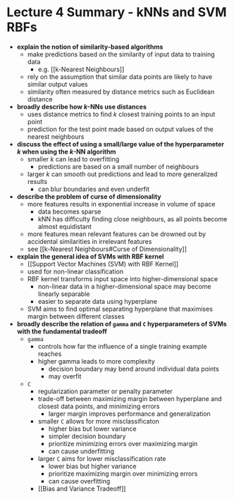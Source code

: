 # Lecture 4 Summary - kNNs and SVM RBFs
- **explain the notion of similarity-based algorithms**
	- make predictions based on the similarity of input data to training data
		- e.g. [[k-Nearest Neighbours]] 
	- rely on the assumption that similar data points are likely to have similar output values
	- similarity often measured by distance metrics such as Euclidean distance
- **broadly describe how $k$-NNs use distances**
	- uses distance metrics to find $k$ closest training points to an input point
	- prediction for the test point made based on output values of the nearest neighbours
- **discuss the effect of using a small/large value of the hyperparameter $k$ when using the $k$-NN algorithm**
	- smaller $k$ can lead to overfitting
		- predictions are based on a small number of neighbours
	- larger $k$ can smooth out predictions and lead to more generalized results
		- can blur boundaries and even underfit
- **describe the problem of curse of dimensionality**
	- more features results in exponential increase in volume of space
		- data becomes sparse
		- kNN has difficulty finding close neighbours, as all points become almost equidistant
	- more features mean relevant features can be drowned out by accidental similarities in irrelevant features
	- see [[k-Nearest Neighbours#Curse of Dimensionality]]
- **explain the general idea of SVMs with RBF kernel**
	- [[Support Vector Machines (SVM) with RBF Kernel]]
	- used for non-linear classification
	- RBF kernel transforms input space into higher-dimensional space
		- non-linear data in a higher-dimensional space may become linearly separable
		- easier to separate data using hyperplane
	- SVM aims to find optimal separating hyperplane that maximises margin between different classes
- **broadly describe the relation of `gamma` and `C` hyperparameters of SVMs with the fundamental tradeoff**
	- `gamma`
		- controls how far the influence of a single training example reaches
		- higher gamma leads to more complexity
			- decision boundary may bend around individual data points
			- may overfit
	- `C`
		- regularization parameter or penalty parameter
		- trade-off between maximizing margin between hyperplane and closest data points, and minimizing errors
			- larger margin improves performance and generalization
		- smaller `C` allows for more misclassificaton
			- higher bias but lower variance
			- simpler decision boundary
			- prioritize minimizing errors over maximizing margin
			- can cause underfitting
		- larger `C` aims for lower misclassification rate
			- lower bias but higher variance
			- prioritize maximizing margin over minimizing errors
			- can cause overfitting
		- [[Bias and Variance Tradeoff]]
